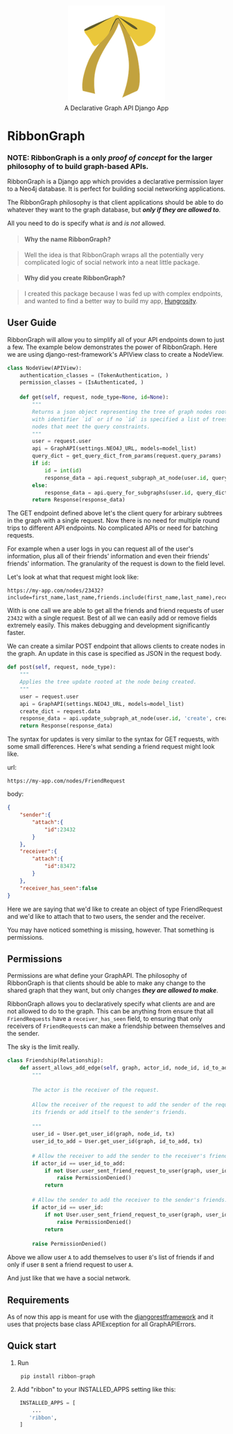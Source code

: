 <p align="center">
<img src="https://raw.githubusercontent.com/TheArtOfEngineering/RibbonGraph/assets/ribbon.png" width="224" alt="Edge">
<br/>A Declarative Graph API Django App<br/>
</p>

# RibbonGraph

### NOTE: RibbonGraph is a only *proof of concept* for the larger philosophy of to build graph-based APIs.

RibbonGraph is a Django app which provides a declarative permission layer to a
Neo4j database. It is perfect for building social networking applications.

The RibbonGraph philosophy is that client applications should be able to do whatever
they want to the graph database, but ***only if they are allowed to***.

All you need to do is specify what *is* and *is not* allowed.

> #### Why the name RibbonGraph? 

> Well the idea is that RibbonGraph wraps all the potentially very complicated logic of social network into a neat little package.

> #### Why did you create RibbonGraph?

> I created this package because I was fed up with complex endpoints, and wanted to find a better way to build my app, [Hungrosity](https://itunes.apple.com/us/app/hungrosity/id917006014).

User Guide
----------
RibbonGraph will allow you to simplify all of your API endpoints down to just a few. The example below demonstrates the power of RibbonGraph. Here we are using django-rest-framework's APIView class to create a NodeView.
```Python
class NodeView(APIView):
    authentication_classes = (TokenAuthentication, )
    permission_classes = (IsAuthenticated, )
    
    def get(self, request, node_type=None, id=None):
        """
        Returns a json object representing the tree of graph nodes rooted at the node
        with identifier `id` or if no `id` is specified a list of trees rooted at the
        nodes that meet the query constraints.
        """
        user = request.user
        api = GraphAPI(settings.NEO4J_URL, models=model_list)
        query_dict = get_query_dict_from_params(request.query_params)
        if id:
            id = int(id)
            response_data = api.request_subgraph_at_node(user.id, query_dict.get('include', None), id)
        else:
            response_data = api.query_for_subgraphs(user.id, query_dict, node_type)
        return Response(response_data)
```

The GET endpoint defined above let's the client query for arbirary subtrees in the graph with a single request.
Now there is no need for multiple round trips to different API endpoints. No complicated APIs or need for batching requests.

For example when a user logs in you can request all of the user's information, plus all of their friends' information and even their friends' friends' information. The granularity of the request is down to the field level.

Let's look at what that request might look like:

    https://my-app.com/nodes/23432?include=first_name,last_name,friends.include(first_name,last_name),received_friend_requests.include(sender,receiver)

With is one call we are able to get all the friends and friend requests of user `23432` with a single request. Best of all we can easily add or remove fields extremely easily. This makes debugging and development significantly faster.

We can create a similar POST endpoint that allows clients to create nodes in the graph. An update in this case is specified as JSON in the request body.
```Python
def post(self, request, node_type):
    """
    Applies the tree update rooted at the node being created.
    """
    user = request.user
    api = GraphAPI(settings.NEO4J_URL, models=model_list)
    create_dict = request.data
    response_data = api.update_subgraph_at_node(user.id, 'create', create_dict, node_type=node_type)
    return Response(response_data)
```
The syntax for updates is very similar to the syntax for GET requests, with some small differences. Here's what sending a friend request might look like.

url:

    https://my-app.com/nodes/FriendRequest

body:
```json
{
    "sender":{
        "attach":{
            "id":23432
        }
    },
    "receiver":{
        "attach":{
            "id":83472
        }
    },
    "receiver_has_seen":false
}
```
Here we are saying that we'd like to create an object of type FriendRequest and we'd like to attach that to two users, the sender and the receiver.

You may have noticed something is missing, however. That something is permissions.

Permissions
-----------

Permissions are what define your GraphAPI. The philosophy of RibbonGraph is that clients should be able to make any change to the shared graph that they want, but only changes ***they are allowed to make***.

RibbonGraph allows you to declaratively specify what clients are and are not allowed to do to the graph. This can be anything from ensure that all `FriendRequests` have a `receiver_has_seen` field, to ensuring that only receivers of `FriendRequest`s can make a friendship between themselves and the sender.

The sky is the limit really.
```Python
class Friendship(Relationship):
    def assert_allows_add_edge(self, graph, actor_id, node_id, id_to_add, tx):
        """
        
        The actor is the receiver of the request.

        Allow the receiver of the request to add the sender of the request to
        its friends or add itself to the sender's friends.
        
        """
        user_id = User.get_user_id(graph, node_id, tx)
        user_id_to_add = User.get_user_id(graph, id_to_add, tx)

        # Allow the receiver to add the sender to the receiver's friends.
        if actor_id == user_id_to_add:
            if not User.user_sent_friend_request_to_user(graph, user_id, actor_id, tx):
                raise PermissionDenied()
            return

        # Allow the sender to add the receiver to the sender's friends.
        if actor_id == user_id:
            if not User.user_sent_friend_request_to_user(graph, user_id_to_add, actor_id, tx):
                raise PermissionDenied()
            return

        raise PermissionDenied()
```
Above we allow user `A` to add themselves to user `B`'s list of friends if and only if user `B` sent a friend request to user `A`. 

And just like that we have a social network.


Requirements
------------
As of now this app is meant for use with the [djangorestframework](http://www.django-rest-framework.org) and it uses that projects base class APIException for all GraphAPIErrors.

Quick start
-----------

1. Run

        pip install ribbon-graph
2. Add "ribbon" to your INSTALLED_APPS setting like this:

```Python
    INSTALLED_APPS = [
        ...
       'ribbon',
    ]
```
